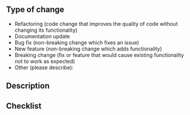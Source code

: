 ## Type of change
<!---
NOTE: Only keep the one that applies and remove the rest.
-->
- Refactoring (code change that improves the quality of code without changing its functionality)
- Documentation update
- Bug fix (non-breaking change which fixes an issue)
- New feature (non-breaking change which adds functionality)
- Breaking change (fix or feature that would cause existing functionality not to work as expected)
- Other (please describe):

## Description
<!--- Describe your changes in detail -->

## Checklist
